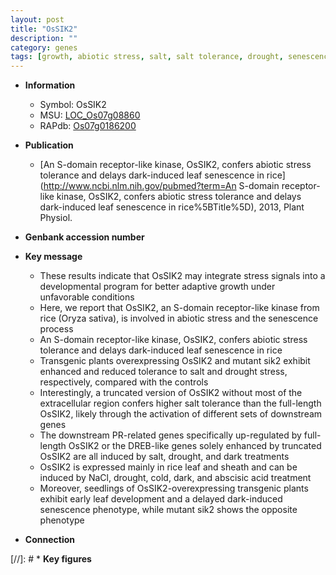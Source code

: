 ```yaml
---
layout: post
title: "OsSIK2"
description: ""
category: genes
tags: [growth, abiotic stress, salt, salt tolerance, drought, senescence, seedling, leaf, sheath, leaf development]
---
```


* **Information**  
    + Symbol: OsSIK2  
    + MSU: [LOC_Os07g08860](http://rice.plantbiology.msu.edu/cgi-bin/ORF_infopage.cgi?orf=LOC_Os07g08860)  
    + RAPdb: [Os07g0186200](http://rapdb.dna.affrc.go.jp/viewer/gbrowse_details/irgsp1?name=Os07g0186200)  

* **Publication**  
    + [An S-domain receptor-like kinase, OsSIK2, confers abiotic stress tolerance and delays dark-induced leaf senescence in rice](http://www.ncbi.nlm.nih.gov/pubmed?term=An S-domain receptor-like kinase, OsSIK2, confers abiotic stress tolerance and delays dark-induced leaf senescence in rice%5BTitle%5D), 2013, Plant Physiol.

* **Genbank accession number**  

* **Key message**  
    + These results indicate that OsSIK2 may integrate stress signals into a developmental program for better adaptive growth under unfavorable conditions
    + Here, we report that OsSIK2, an S-domain receptor-like kinase from rice (Oryza sativa), is involved in abiotic stress and the senescence process
    + An S-domain receptor-like kinase, OsSIK2, confers abiotic stress tolerance and delays dark-induced leaf senescence in rice
    + Transgenic plants overexpressing OsSIK2 and mutant sik2 exhibit enhanced and reduced tolerance to salt and drought stress, respectively, compared with the controls
    + Interestingly, a truncated version of OsSIK2 without most of the extracellular region confers higher salt tolerance than the full-length OsSIK2, likely through the activation of different sets of downstream genes
    + The downstream PR-related genes specifically up-regulated by full-length OsSIK2 or the DREB-like genes solely enhanced by truncated OsSIK2 are all induced by salt, drought, and dark treatments
    + OsSIK2 is expressed mainly in rice leaf and sheath and can be induced by NaCl, drought, cold, dark, and abscisic acid treatment
    + Moreover, seedlings of OsSIK2-overexpressing transgenic plants exhibit early leaf development and a delayed dark-induced senescence phenotype, while mutant sik2 shows the opposite phenotype

* **Connection**  

[//]: # * **Key figures**  


